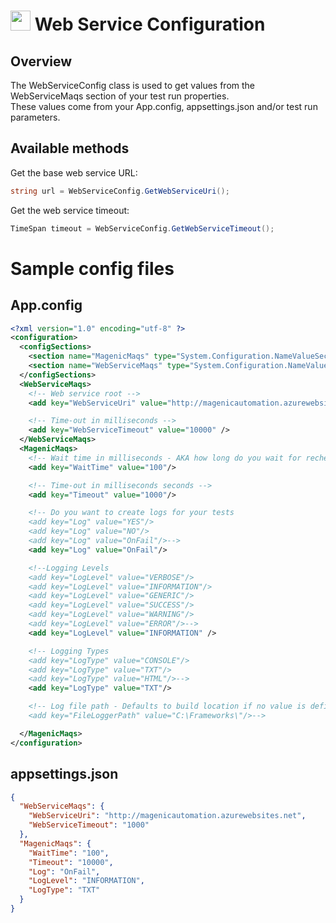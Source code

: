 # <img src="resources/maqslogo.ico" height="32" width="32"> Web Service Configuration

## Overview
The WebServiceConfig class is used to get values from the WebServiceMaqs section of your test run properties.
<br>These values come from your App.config, appsettings.json and/or test run parameters.

## Available methods
Get the base web service URL:
```csharp
string url = WebServiceConfig.GetWebServiceUri();
```

Get the web service timeout:
```csharp
TimeSpan timeout = WebServiceConfig.GetWebServiceTimeout();
```

# Sample config files
## App.config
```xml
<?xml version="1.0" encoding="utf-8" ?>
<configuration>
  <configSections>
    <section name="MagenicMaqs" type="System.Configuration.NameValueSectionHandler"/>
    <section name="WebServiceMaqs" type="System.Configuration.NameValueSectionHandler"/>
  </configSections>
  <WebServiceMaqs>
    <!-- Web service root -->
    <add key="WebServiceUri" value="http://magenicautomation.azurewebsites.net" />

    <!-- Time-out in milliseconds -->
    <add key="WebServiceTimeout" value="10000" />
  </WebServiceMaqs>
  <MagenicMaqs>
    <!-- Wait time in milliseconds - AKA how long do you wait for rechecking something -->
    <add key="WaitTime" value="100"/>

    <!-- Time-out in milliseconds seconds -->
    <add key="Timeout" value="1000"/>

    <!-- Do you want to create logs for your tests
    <add key="Log" value="YES"/>
    <add key="Log" value="NO"/>
    <add key="Log" value="OnFail"/>-->
    <add key="Log" value="OnFail"/>

    <!--Logging Levels
    <add key="LogLevel" value="VERBOSE"/>
    <add key="LogLevel" value="INFORMATION"/>
    <add key="LogLevel" value="GENERIC"/>
    <add key="LogLevel" value="SUCCESS"/>
    <add key="LogLevel" value="WARNING"/>
    <add key="LogLevel" value="ERROR"/>-->
    <add key="LogLevel" value="INFORMATION" />

    <!-- Logging Types
    <add key="LogType" value="CONSOLE"/>
    <add key="LogType" value="TXT"/>
    <add key="LogType" value="HTML"/>-->
    <add key="LogType" value="TXT"/>

    <!-- Log file path - Defaults to build location if no value is defined
    <add key="FileLoggerPath" value="C:\Frameworks\"/>-->

  </MagenicMaqs>
</configuration>

```
## appsettings.json
```json
{
  "WebServiceMaqs": {
    "WebServiceUri": "http://magenicautomation.azurewebsites.net",
    "WebServiceTimeout": "1000"
  },
  "MagenicMaqs": {
    "WaitTime": "100",
    "Timeout": "10000",
    "Log": "OnFail",
    "LogLevel": "INFORMATION",
    "LogType": "TXT"
  }
}
```